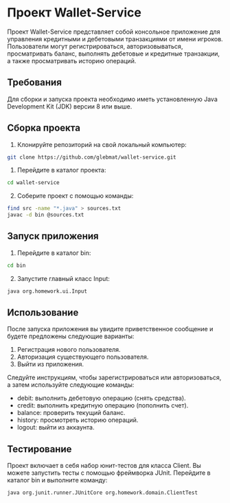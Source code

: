 # Проект Wallet-Service

Проект Wallet-Service представляет собой консольное приложение для управления кредитными и дебетовыми транзакциями от имени игроков. Пользователи могут регистрироваться, авторизовываться, просматривать баланс, выполнять дебетовые и кредитные транзакции, а также просматривать историю операций.

## Требования

Для сборки и запуска проекта необходимо иметь установленную Java Development Kit (JDK) версии 8 или выше.

## Сборка проекта

1. Клонируйте репозиторий на свой локальный компьютер:

```bash
git clone https://github.com/glebmat/wallet-service.git
```

1. Перейдите в каталог проекта:

```bash
cd wallet-service
```

2. Соберите проект с помощью команды:

```bash
find src -name "*.java" > sources.txt
javac -d bin @sources.txt
```

## Запуск приложения
1. Перейдите в каталог bin:
```bash
cd bin
```
2. Запустите главный класс Input:
```bash
java org.homework.ui.Input
```
## Использование
После запуска приложения вы увидите приветственное сообщение и будете предложены следующие варианты:
1. Регистрация нового пользователя.
2. Авторизация существующего пользователя.
3. Выйти из приложения.

Следуйте инструкциям, чтобы зарегистрироваться или авторизоваться, а затем используйте следующие команды:
* debit: выполнить дебетовую операцию (снять средства).
* credit: выполнить кредитную операцию (пополнить счет).
* balance: проверить текущий баланс.
* history: просмотреть историю операций.
* logout: выйти из аккаунта.

## Тестирование
Проект включает в себя набор юнит-тестов для класса Client. Вы можете запустить тесты с помощью фреймворка JUnit. Перейдите в каталог bin и выполните команду:
```bash
java org.junit.runner.JUnitCore org.homework.domain.ClientTest
```
